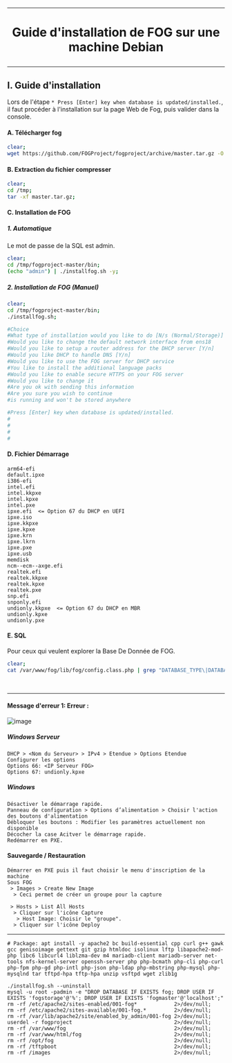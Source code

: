 ----------------------------------------------------------------------------------------------------------------------------
# <p align='center'> Guide d'installation de FOG sur une machine Debian </p>

----------------------------------------------------------------------------------------------------------------------------
## I. Guide d'installation
Lors de l'étape `* Press [Enter] key when database is updated/installed.`, il faut procéder à l'installation sur la page Web de Fog, puis valider dans la console.

#### A. Télécharger fog
```bash
clear;
wget https://github.com/FOGProject/fogproject/archive/master.tar.gz -O /tmp/master.tar.gz 2>/dev/null;
```

#### B. Extraction du fichier compresser
```bash
clear;
cd /tmp;
tar -xf master.tar.gz;
```

#### C. Installation de FOG

##### 1. Automatique
Le mot de passe de la SQL est admin.
```bash
clear;
cd /tmp/fogproject-master/bin;
(echo "admin") | ./installfog.sh -y;
```

##### 2. Installation de FOG (Manuel)
```bash
clear;
cd /tmp/fogproject-master/bin;
./installfog.sh;

#Choice                                                                : 2
#What type of installation would you like to do [N/s (Normal/Storage)] ? N
#Would you like to change the default network interface from ens18     ? N
#Would you like to setup a router address for the DHCP server [Y/n]    ? N
#Would you like DHCP to handle DNS [Y/n]                               ? N
#Would you like to use the FOG server for DHCP service                 ? N
#You like to install the additional language packs                     ? Y
#Would you like to enable secure HTTPS on your FOG server              ? N
#Would you like to change it                                           ? N
#Are you ok with sending this information                              ? Y
#Are you sure you wish to continue                                     ? Y
#is running and won't be stored anywhere                               : Mot de passe du compte root de la Base de Donnée SQL

#Press [Enter] key when database is updated/installed.                 : Aller http//X.X.X.X/fog/management
#                                                                      : Username: fog
#                                                                      : Password: admin
#                                                                      : Cliquer sur Install Now
#                                                                      : Entrer dans la console
```

#### D. Fichier Démarrage
```
arm64-efi
default.ipxe
i386-efi
intel.efi
intel.kkpxe
intel.kpxe
intel.pxe
ipxe.efi  <= Option 67 du DHCP en UEFI
ipxe.iso
ipxe.kkpxe
ipxe.kpxe
ipxe.krn
ipxe.lkrn
ipxe.pxe
ipxe.usb
memdisk
ncm--ecm--axge.efi
realtek.efi
realtek.kkpxe
realtek.kpxe
realtek.pxe
snp.efi
snponly.efi
undionly.kkpxe  <= Option 67 du DHCP en MBR
undionly.kpxe
undionly.pxe
```


#### E. SQL
Pour ceux qui veulent explorer la Base De Donnée de FOG.
```bash
clear;
cat /var/www/fog/lib/fog/config.class.php | grep "DATABASE_TYPE\|DATABASE_HOST\|DATABASE_NAME\|DATABASE_USERNAME\|DATABASE_PASSWORD";
```









<br />

----------------------------------------------------------------------------------------------------------------------------
#### Message d'erreur 1: Erreur :
![image](https://github.com/dexter74/Linux/assets/35907/c6f06ec4-f058-40ef-a6f7-eafe9739c9c7)
##### Windows Serveur
```
DHCP > <Nom du Serveur> > IPv4 > Etendue > Options Etendue
Configurer les options
Options 66: <IP Serveur FOG>
Options 67: undionly.kpxe
```

##### Windows
```
Désactiver le démarrage rapide.
Panneau de configuration > Options d’alimentation > Choisir l'action des boutons d'alimentation
Débloquer les boutons : Modifier les paramètres actuellement non disponible
Décocher la case Acitver le démarrage rapide.
Redémarrer en PXE.
```

#### Sauvegarde / Restauration
```
Démarrer en PXE puis il faut choisir le menu d'inscription de la machine
Sous FOG
 > Images > Create New Image
  > Ceci permet de créer un groupe pour la capture

 > Hosts > List All Hosts
  > Cliquer sur l'icône Capture
   > Host Image: Choisir le "groupe".
  > Cliquer sur l'icône Deploy
```
----------------------------------------------------------------------------------------------------------------------------
```
# Package: apt install -y apache2 bc build-essential cpp curl g++ gawk gcc genisoimage gettext git gzip htmldoc isolinux lftp libapache2-mod-php libc6 libcurl4 liblzma-dev m4 mariadb-client mariadb-server net-tools nfs-kernel-server openssh-server php php-bcmath php-cli php-curl php-fpm php-gd php-intl php-json php-ldap php-mbstring php-mysql php-mysqlnd tar tftpd-hpa tftp-hpa unzip vsftpd wget zlib1g

./installfog.sh --uninstall
mysql -u root -padmin -e "DROP DATABASE IF EXISTS fog; DROP USER IF EXISTS 'fogstorage'@'%'; DROP USER IF EXISTS 'fogmaster'@'localhost';"
rm -rf /etc/apache2/sites-enabled/001-fog*            2>/dev/null;
rm -rf /etc/apache2/sites-available/001-fog.*         2>/dev/null;
rm -rf /var/lib/apache2/site/enabled_by_admin/001-fog 2>/dev/null;
userdel -r fogproject                                 2>/dev/null;
rm -rf /var/www/fog                                   2>/dev/null;
rm -rf /var/www/html/fog                              2>/dev/null;
rm -rf /opt/fog                                       2>/dev/null;
rm -rf /tftpboot                                      2>/dev/null;
rm -rf /images                                        2>/dev/null;
